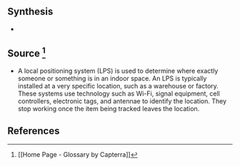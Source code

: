 ## Synthesis
- 
## Source [^1]
- A local positioning system (LPS) is used to determine where exactly someone or something is in an indoor space. An LPS is typically installed at a very specific location, such as a warehouse or factory. These systems use technology such as Wi-Fi, signal equipment, cell controllers, electronic tags, and antennae to identify the location. They stop working once the item being tracked leaves the location.
## References

[^1]: [[Home Page - Glossary by Capterra]]